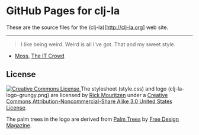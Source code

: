 # GitHub Pages for clj-la

These are the source files for the (clj-la)[http://clj-la.org] web site.


***
> I like being weird. Weird is all I've got. That and my sweet style.
- [Moss](http://www.netflix.com/Movie/The-IT-Crowd-Series-3/70114504 "Quote is from Series 3, Episode 2: Are We Not Men?"), [The IT Crowd](http://www.channel4.com/programmes/the-it-crowd)


## License
[ ![Creative Commons License](http://i.creativecommons.org/l/by-nc-sa/3.0/us/88x31.png) ](http://creativecommons.org/licenses/by-nc-sa/3.0/us/)
The stylesheet (style.css) and logo (clj-la-logo-grungy.png) are licensed by [Rick Mouritzen](http://rickmode.com/) under a [Creative Commons Attribution-Noncommercial-Share Alike 3.0 United States License](http://creativecommons.org/licenses/by-nc-sa/3.0/us/).

The palm trees in the logo are derived from [Palm Trees](http://vector4free.com/vectors/id/95) by [Free Design Magazine](http://freedesignmagazine.com/).
